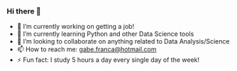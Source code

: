### Hi there 👋

- 🔭 I’m currently working on getting a job!
- 🌱 I’m currently learning Python and other Data Science tools
- 👯 I’m looking to collaborate on anything related to Data Analysis/Science
- 📫 How to reach me: gabe.franca@hotmail.com
- ⚡ Fun fact: I study 5 hours a day every single day of the week!

<!--
**Gabiwars/Gabiwars** is a ✨ _special_ ✨ repository because its `README.md` (this file) appears on your GitHub profile.

Here are some ideas to get you started:

- 🔭 I’m currently working on ...
- 🌱 I’m currently learning ...
- 👯 I’m looking to collaborate on ...
- 🤔 I’m looking for help with ...
- 💬 Ask me about ...
- 📫 How to reach me: ...
- 😄 Pronouns: ...
- ⚡ Fun fact: ...
-->
